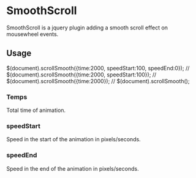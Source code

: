 <h1>SmoothScroll</h1>
<p>SmoothScroll is a jquery plugin adding a smooth scroll effect on mousewheel events.</p>
<h2>Usage</h2>
<p>
   $(document).scrollSmooth({time:2000, speedStart:100, speedEnd:0});
   // $(document).scrollSmooth({time:2000, speedStart:100});
   // $(document).scrollSmooth({time:2000});
   // $(document).scrollSmooth();
</p>
<h3>Temps</h3>
<p>Total time of animation.</p>
<h3>speedStart</h3>
<p>Speed in the start of the animation in pixels/seconds.</p>
<h3>speedEnd</h3>
<p>Speed in the end of the animation in pixels/seconds.</p>
